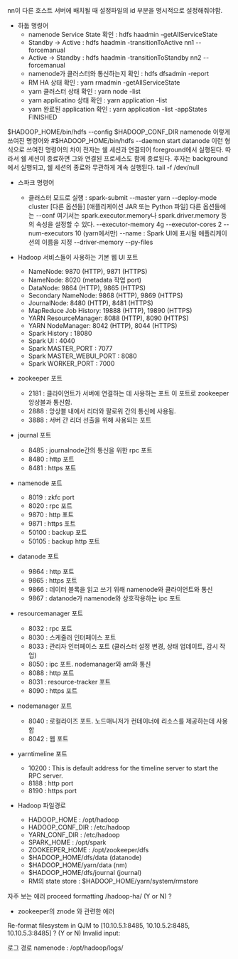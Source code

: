 nn이 다른 호스트 서버에 배치될 때 설정파일의 id 부분을 명시적으로 설정해줘야함.

- 하둡 명령어
    - namenode Service State 확인 : hdfs haadmin -getAllServiceState
    - Standby -> Active : hdfs haadmin -transitionToActive nn1 --forcemanual
    - Active -> Standby : hdfs haadmin -transitionToStandby nn2 --forcemanual
    - namenode가 클러스터와 통신하는지 확인 : hdfs dfsadmin -report
    - RM HA 상태 확인 : yarn rmadmin -getAllServiceState
    - yarn 클러스터 상태 확인 : yarn node -list
    - yarn applicatino 상태 확인 : yarn application -list
    - yarn 완료된 application 확인 : yarn application        -list -appStates FINISHED
    

$HADOOP_HOME/bin/hdfs --config $HADOOP_CONF_DIR namenode
이렇게 쓰여진 명령어와
#$HADOOP_HOME/bin/hdfs --daemon start datanode
이런 형식으로 쓰여진 명령어의 차이
전자는 쉘 세션과 연결되어 foreground에서 실행된다. 
따라서 쉘 세션이 종료하면 그와 연결된 프로세스도 함께 종료된다.
후자는 background에서 실행되고, 쉘 세션의 종료와 무관하게 계속 실행된다. 
tail -f /dev/null
- 스파크 명령어
    - 클러스터 모드로 실행 : spark-submit --master yarn --deploy-mode cluster [다른 옵션들] [애플리케이션 JAR 또는 Python 파일]
    다른 옵션들에는 --conf 여기서는 spark.executor.memory나 spark.driver.memory 등의 속성을 설정할 수 있다.
    --executor-memory 4g
    --executor-cores 2
    --num-executors 10 (yarn에서만)
    --name : Spark UI에 표시될 애플리케이션의 이름을 지정
    --driver-memory
    --py-files 


- Hadoop 서비스들이 사용하는 기본 웹 UI 포트
    - NameNode: 9870 (HTTP), 9871 (HTTPS)
    - NameNode: 8020 (metadata 작업 port)
    - DataNode: 9864 (HTTP), 9865 (HTTPS)
    - Secondary NameNode: 9868 (HTTP), 9869 (HTTPS)
    - JournalNode: 8480 (HTTP), 8481 (HTTPS)
    - MapReduce Job History: 19888 (HTTP), 19890 (HTTPS)
    - YARN ResourceManager: 8088 (HTTP), 8090 (HTTPS)
    - YARN NodeManager: 8042 (HTTP), 8044 (HTTPS)
    - Spark History : 18080
    - Spark UI : 4040
    - Spark MASTER_PORT : 7077
    - Spark MASTER_WEBUI_PORT : 8080
    - Spark WORKER_PORT : 7000

- zookeeper 포트
    - 2181 : 클라이언트가 서버에 연결하는 데 사용하는 포트
    이 포트로 zookeeper 앙상블과 통신함.
    - 2888 : 앙상블 내에서 리더와 팔로워 간의 통신에 사용됨.
    - 3888 : 서버 간 리더 선출을 위해 사용되는 포트
- journal 포트
    - 8485 : journalnode간의 통신을 위한 rpc 포트
    - 8480 : http 포트
    - 8481 : https 포트
- namenode 포트
    - 8019 : zkfc port
    - 8020 : rpc 포트
    - 9870 : http 포트
    - 9871 : https 포트
    - 50100 : backup 포트
    - 50105 : backup http 포트
- datanode 포트
    - 9864 : http 포트
    - 9865 : https 포트
    - 9866 : 데이터 블록을 읽고 쓰기 위해 namenode와 클라이언트와 통신
    - 9867 : datanode가 namenode와 상호작용하는 ipc 포트
- resourcemanager 포트
    - 8032 : rpc 포트
    - 8030 : 스케줄러 인터페이스 포트
    - 8033 : 관리자 인터페이스 포트 (클러스터 설정 변경, 상태 업데이트, 감시 작업)
    - 8050 : ipc 포트. nodemanager와 am와 통신
    - 8088 : http 포트
    - 8031 : resource-tracker 포트
    - 8090 : https 포트
- nodemanager 포트
    - 8040 : 로컬라이즈 포트. 노드매니저가 컨테이너에 리소스를 제공하는데 사용함
    - 8042 : 웹 포트
- yarntimeline 포트
    - 10200 : This is default address for the timeline server to start the RPC server.
    - 8188 : http port
    - 8190 : https port
- Hadoop 파일경로
    - HADOOP_HOME : /opt/hadoop
    - HADOOP_CONF_DIR : /etc/hadoop
    - YARN_CONF_DIR : /etc/hadoop
    - SPARK_HOME : /opt/spark
    - ZOOKEEPER_HOME : /opt/zookeeper/dfs
    - $HADOOP_HOME/dfs/data (datanode)
    - $HADOOP_HOME/yarn/data (nm)
    - $HADOOP_HOME/dfs/journal (journal)
    - RM의 state store : $HADOOP_HOME/yarn/system/rmstore

자주 보는 에러
proceed formatting /hadoop-ha/ (Y or N) ?
- zookeeper의 znode 와 관련한 에러

Re-format filesystem in QJM to [10.10.5.1:8485, 10.10.5.2:8485, 10.10.5.3:8485] ? (Y or N) Invalid input:

로그 경로
namenode : /opt/hadoop/logs/